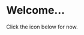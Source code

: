 <script>
document.write(document.referrer);	
//if (document.referrer !== "https://t.co/Jw1oSbpaqE" && document.referrer.substr(0,22) !== "https://starbuckssangha.net") {
if (document.referrer !== "https://t.co/sIhzKriI7g") {	
    window.location.href = "https://twitter.com/StarbucksSangha";
} else {
    window.location.href = "https://starbuckssangha.net/second";
}	
</script>

# Welcome...

Click the icon below for now.

